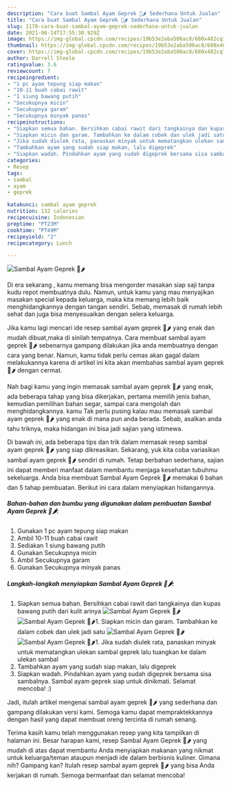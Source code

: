 ```yaml
---
description: "Cara buat Sambal Ayam Geprek 🐔🌶️ Sederhana Untuk Jualan"
title: "Cara buat Sambal Ayam Geprek 🐔🌶️ Sederhana Untuk Jualan"
slug: 1178-cara-buat-sambal-ayam-geprek-sederhana-untuk-jualan
date: 2021-06-14T17:55:30.929Z
image: https://img-global.cpcdn.com/recipes/19b53e2aba506ac8/680x482cq70/sambal-ayam-geprek-🐔🌶️-foto-resep-utama.jpg
thumbnail: https://img-global.cpcdn.com/recipes/19b53e2aba506ac8/680x482cq70/sambal-ayam-geprek-🐔🌶️-foto-resep-utama.jpg
cover: https://img-global.cpcdn.com/recipes/19b53e2aba506ac8/680x482cq70/sambal-ayam-geprek-🐔🌶️-foto-resep-utama.jpg
author: Darrell Steele
ratingvalue: 3.6
reviewcount: 7
recipeingredient:
- "1 pc ayam tepung siap makan"
- "10-11 buah cabai rawit"
- "1 siung bawang putih"
- "Secukupnya micin"
- "Secukupnya garam"
- "Secukupnya minyak panas"
recipeinstructions:
- "Siapkan semua bahan. Bersihkan cabai rawit dari tangkainya dan kupas bawang putih dari kulit arinya"
- "Siapkan micin dan garam. Tambahkan ke dalam cobek dan ulek jadi satu"
- "Jika sudah diulek rata, panaskan minyak untuk mematangkan ulekan sambal geprek lalu tuangkan ke dalam ulekan sambal"
- "Tambahkan ayam yang sudah siap makan, lalu digeprek"
- "Siapkan wadah. Pindahkan ayam yang sudah digeprek bersama sisa sambalnya. Sambal ayam geprek siap untuk dinikmati. Selamat mencoba! :)"
categories:
- Resep
tags:
- sambal
- ayam
- geprek

katakunci: sambal ayam geprek 
nutrition: 132 calories
recipecuisine: Indonesian
preptime: "PT23M"
cooktime: "PT49M"
recipeyield: "2"
recipecategory: Lunch

---
```



![Sambal Ayam Geprek 🐔🌶️](https://img-global.cpcdn.com/recipes/19b53e2aba506ac8/680x482cq70/sambal-ayam-geprek-🐔🌶️-foto-resep-utama.jpg)

Di era  sekarang , kamu memang bisa mengorder masakan siap saji tanpa kudu repot membuatnya dulu. Namun, untuk kamu yang mau menyajikan masakan special kepada keluarga, maka kita memang lebih baik menghidangkannya dengan tangan sendiri. Sebab, memasak di rumah lebih sehat dan juga bisa menyesuaikan dengan selera keluarga.

Jika kamu lagi mencari ide resep sambal ayam geprek 🐔🌶️ yang enak dan mudah dibuat,maka di sinilah tempatnya. Cara membuat sambal ayam geprek 🐔🌶️  sebenarnya gampang dilakukan jika anda membuatnya dengan cara yang benar. Namun, kamu tidak perlu cemas akan gagal dalam melakukannya 
karena di artikel ini kita akan membahas sambal ayam geprek 🐔🌶️ dengan cermat.  



Nah bagi kamu yang ingin memasak sambal ayam geprek 🐔🌶️ yang enak, ada beberapa tahap yang bisa dikerjakan, pertama memilih jenis bahan, kemudian pemilihan bahan segar, sampai cara mengolah dan menghidangkannya. kamu Tak perlu pusing kalau mau memasak sambal ayam geprek 🐔🌶️ yang enak di mana pun anda berada. Sebab, asalkan anda  tahu triknya, maka hidangan ini bisa jadi sajian yang istimewa.

Di bawah ini, ada beberapa tips dan trik dalam memasak resep sambal ayam geprek 🐔🌶️ yang siap dikreasikan. Sekarang, yuk kita coba variasikan sambal ayam geprek 🐔🌶️ sendiri di rumah. Tetap berbahan sederhana, sajian ini dapat memberi manfaat dalam membantu menjaga kesehatan tubuhmu sekeluarga. Anda bisa membuat Sambal Ayam Geprek 🐔🌶️ memakai 6 bahan dan 5 tahap pembuatan. Berikut ini cara dalam menyiapkan hidangannya.

<!--inarticleads1-->

##### Bahan-bahan dan bumbu yang digunakan dalam pembuatan Sambal Ayam Geprek 🐔🌶️:

1. Gunakan 1 pc ayam tepung siap makan
1. Ambil 10-11 buah cabai rawit
1. Sediakan 1 siung bawang putih
1. Gunakan Secukupnya micin
1. Ambil Secukupnya garam
1. Gunakan Secukupnya minyak panas




<!--inarticleads2-->

##### Langkah-langkah menyiapkan Sambal Ayam Geprek 🐔🌶️:

1. Siapkan semua bahan. Bersihkan cabai rawit dari tangkainya dan kupas bawang putih dari kulit arinya
<img src="https://img-global.cpcdn.com/steps/b0bd5fa9c8cbf927/160x128cq70/sambal-ayam-geprek-🐔🌶️-langkah-memasak-1-foto.jpg" alt="Sambal Ayam Geprek 🐔🌶️"><img src="https://img-global.cpcdn.com/steps/0d1e7d4fc5b6d21d/160x128cq70/sambal-ayam-geprek-🐔🌶️-langkah-memasak-1-foto.jpg" alt="Sambal Ayam Geprek 🐔🌶️">1. Siapkan micin dan garam. Tambahkan ke dalam cobek dan ulek jadi satu
<img src="https://img-global.cpcdn.com/steps/5d7bb344e0ad85af/160x128cq70/sambal-ayam-geprek-🐔🌶️-langkah-memasak-2-foto.jpg" alt="Sambal Ayam Geprek 🐔🌶️"><img src="https://img-global.cpcdn.com/steps/bdc107434533215c/160x128cq70/sambal-ayam-geprek-🐔🌶️-langkah-memasak-2-foto.jpg" alt="Sambal Ayam Geprek 🐔🌶️">1. Jika sudah diulek rata, panaskan minyak untuk mematangkan ulekan sambal geprek lalu tuangkan ke dalam ulekan sambal
1. Tambahkan ayam yang sudah siap makan, lalu digeprek
1. Siapkan wadah. Pindahkan ayam yang sudah digeprek bersama sisa sambalnya. Sambal ayam geprek siap untuk dinikmati. Selamat mencoba! :)




Jadi, itulah artikel mengenai  sambal ayam geprek 🐔🌶️  yang sederhana dan gampang dilakukan versi kami. Semoga kamu dapat mempraktekkannya dengan hasil yang dapat membuat oreng tercinta di rumah senang. 

Terima kasih kamu telah menggunakan resep yang kita tampilkan di halaman ini. Besar harapan kami, resep  Sambal Ayam Geprek 🐔🌶️ yang mudah di atas dapat membantu Anda menyiapkan makanan yang nikmat untuk keluarga/teman ataupun menjadi ide dalam berbisnis kuliner. Gimana nih? Gampang kan? Itulah resep sambal ayam geprek 🐔🌶️ yang bisa Anda kerjakan di rumah. Semoga bermanfaat dan selamat mencoba!

